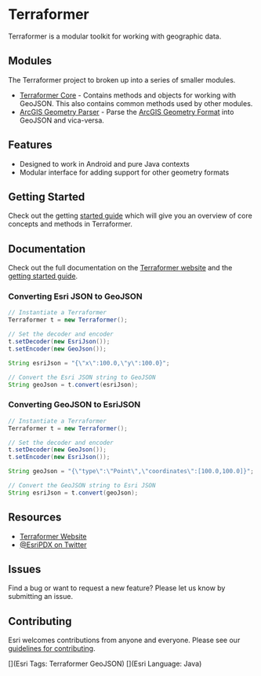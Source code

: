 # Terraformer

Terraformer is a modular toolkit for working with geographic data.

## Modules

The Terraformer project to broken up into a series of smaller modules.

* [Terraformer Core](http://terraformer.io/core/) - Contains methods and objects for working with GeoJSON. This also contains common methods used by other modules.
* [ArcGIS Geometry Parser](http://terraformer.io/arcgis-parser/) - Parse the [ArcGIS Geometry Format](http://resources.arcgis.com/en/help/arcgis-rest-api/#/Geometry_Objects/02r3000000n1000000/) into GeoJSON and vica-versa.

## Features

* Designed to work in Android and pure Java contexts
* Modular interface for adding support for other geometry formats

## Getting Started

Check out the getting [started guide](http://terraformer.io/getting-started/) which will give you an overview of core concepts and methods in Terraformer.

## Documentation

Check out the full documentation on the [Terraformer website](http://terraformer.io/core/) and the [getting started guide](http://terraformer.io/getting-started/).

### Converting Esri JSON to GeoJSON

```java
// Instantiate a Terraformer
Terraformer t = new Terraformer();

// Set the decoder and encoder
t.setDecoder(new EsriJson());
t.setEncoder(new GeoJson());

String esriJson = "{\"x\":100.0,\"y\":100.0}";

// Convert the Esri JSON string to GeoJSON
String geoJson = t.convert(esriJson);
```

### Converting GeoJSON to EsriJSON

```java
// Instantiate a Terraformer
Terraformer t = new Terraformer();

// Set the decoder and encoder
t.setDecoder(new GeoJson());
t.setEncoder(new EsriJson());

String geoJson = "{\"type\":\"Point\",\"coordinates\":[100.0,100.0]}";

// Convert the GeoJSON string to Esri JSON
String esriJson = t.convert(geoJson);
```

## Resources

* [Terraformer Website](http://terraformer.io)
* [@EsriPDX on Twitter](http://twitter.com/esripdx)

## Issues

Find a bug or want to request a new feature?  Please let us know by submitting an issue.

## Contributing

Esri welcomes contributions from anyone and everyone. Please see our [guidelines for contributing](https://github.com/esri/contributing).

[](Esri Tags: Terraformer GeoJSON)
[](Esri Language: Java)
